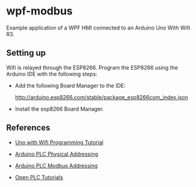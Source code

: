 # wpf-modbus
Example application of a WPF HMI connected to an Arduino Uno With Wifi R3.

## Setting up 

Wifi is relayed through the ESP8266. Program the ESP8266 using the Arduino IDE with the following steps:

- Add the following Board Manager to the IDE:

    http://arduino.esp8266.com/stable/package_esp8266com_index.json

- Install the esp8266 Board Manager.

## References

- [Uno with Wifi Programming Tutorial](https://www.instructables.com/UNO-R3-WIFI-ESP8266-CH340G-Arduino-and-WIFI-a-Vers/)

- [Arduino PLC Physical Addressing](https://autonomylogic.com/docs/2-4-physical-addressing/)

- [Arduino PLC Modbus Addressing](https://autonomylogic.com/docs/2-5-modbus-addressing/)

- [Open PLC Tutorials](https://www.youtube.com/@openplc/videos)
